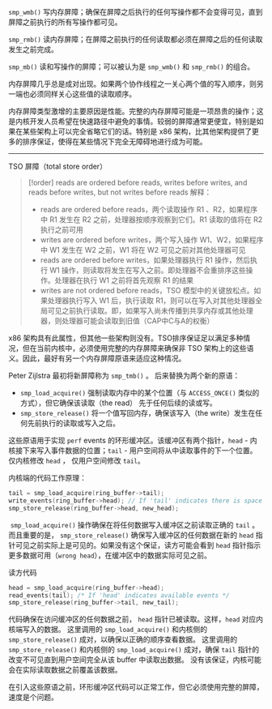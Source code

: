 `smp_wmb()` 写内存屏障；确保在屏障之后执行的任何写操作都不会变得可见，直到屏障之前执行的所有写操作都可见。

`smp_rmb()` 读内存屏障；在屏障之前执行的任何读取都必须在屏障之后的任何读取发生之前完成。

`smp_mb()` 读和写操作的屏障；可以被认为是 `smp_wmb()` 和 `smp_rmb()` 的组合。

内存屏障几乎总是成对出现。如果两个协作线程之一关心两个值的写入顺序，则另一端也必须同样关心这些值的读取顺序。

内存屏障类型激增的主要原因是性能。完整的内存屏障可能是一项昂贵的操作；这是内核开发人员希望在快速路径中避免的事情。较弱的屏障通常更便宜，特别是如果在某些架构上可以完全省略它们的话。特别是 x86 架构，比其他架构提供了更多的排序保证，使得在某些情况下完全无障碍地进行成为可能。


---
TSO 屏障（total store order）
> [!order]
> reads are ordered before reads, writes before writes, and reads before writes, but not writes before reads
> 解释：
>- reads are ordered before reads，两个读取操作 R1 、R2，如果程序中 R1 发生在 R2 之前，处理器按顺序观察到它们。R1 读取的值将在 R2 执行之前可用
>- writes are ordered before writes，两个写入操作 W1、W2，如果程序中 W1 发生在 W2 之前，W1 将在 W2 可见之前对其他处理器可见
>- reads are ordered before writes，如果处理器执行 R1 操作，然后执行 W1 操作，则读取将发生在写入之前。即处理器不会重排序这些操作。处理器在执行 W1 之前将首先观察 R1 的结果
>- writes are not ordered before reads，TSO 模型中的关键放松点。如果处理器执行写入 W1 后，执行读取 R1，则可以在写入对其他处理器全局可见之前执行读取。即，如果写入尚未传播到共享内存或其他处理器，则处理器可能会读取到旧值（CAP中C与A的权衡）


x86 架构具有此属性，但其他一些架构则没有。TSO排序保证足以满足多种情况，但在当前内核中，必须使用完整的内存屏障来确保非 TSO 架构上的这些语义。因此，最好有另一个内存屏障原语来适应这种情况。

Peter Zijlstra 最初将新屏障称为 `smp_tmb()` 。
后来替换为两个新的原语：
- `smp_load_acquire()` 强制读取内存中的某个位置（与 `ACCESS_ONCE()` 类似的方式），但它确保该读取（the read） 先于任何后续的读或写。
- `smp_store_release()` 将一个值写回内存，确保该写入（the write）发生在任何先前执行的读取或写入之后。

这些原语用于实现 `perf` events 的环形缓冲区。该缓冲区有两个指针，`head` - 内核接下来写入事件数据的位置；`tail` - 用户空间将从中读取事件的下一个位置。
仅内核修改 `head` ， 仅用户空间修改 `tail`。

内核端的代码工作原理：
```c
tail = smp_load_acquire(ring_buffer->tail);
write_events(ring_buffer->head); // If 'tail' indicates there is space
smp_store_release(ring_buffer->head, new_head);
```

 `smp_load_acquire()` 操作确保在将任何数据写入缓冲区之前读取正确的 `tail` 。而且重要的是， `smp_store_release()` 确保写入缓冲区的任何数据在新的 `head` 指针可见之前实际上是可见的。如果没有这个保证，读方可能会看到 `head` 指针指示更多数据可用（`wrong head`），在缓冲区中的数据实际可见之前。


读方代码
```c
head = smp_load_acquire(ring_buffer->head);
read_events(tail); /* If 'head' indicates available events */
smp_store_release(ring_buffer->tail, new_tail);
```
代码确保在访问缓冲区的任何数据之前， `head` 指针已被读取。这样，`head` 对应内核端写入的数据。
这里调用的 `smp_load_acquire()` 和内核侧的`smp_store_release()` 成对，以确保以正确的顺序查看数据。
这里调用的 `smp_store_release()` 和内核侧的 `smp_load_acquire()` 成对，确保 `tail` 指针的改变不可见直到用户空间完全从该 buffer 中读取出数据。
没有该保证，内核可能会在实际读取数据之前覆盖该数据。

在引入这些原语之前，环形缓冲区代码可以正常工作，但它必须使用完整的屏障，速度是个问题。





